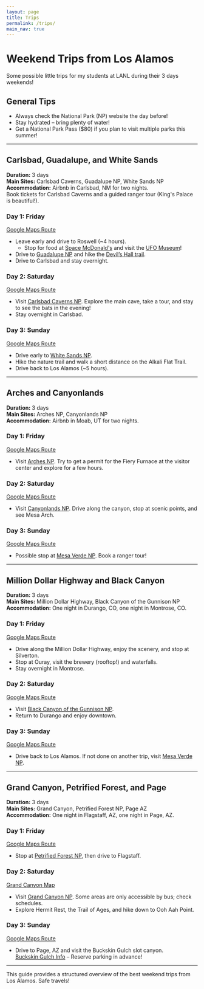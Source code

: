 ```yaml
---
layout: page
title: Trips
permalink: /trips/
main_nav: true
---
```


# Weekend Trips from Los Alamos

Some possible little trips for my students at LANL during their 3 days weekends! 

## General Tips

- Always check the National Park (NP) website the day before!
- Stay hydrated – bring plenty of water!
- Get a National Park Pass ($80) if you plan to visit multiple parks this summer!

---

## Carlsbad, Guadalupe, and White Sands

**Duration:** 3 days  
**Main Sites:** Carlsbad Caverns, Guadalupe NP, White Sands NP  
**Accommodation:** Airbnb in Carlsbad, NM for two nights.  
Book tickets for Carlsbad Caverns and a guided ranger tour (King's Palace is beautiful!).

### Day 1: Friday

[Google Maps Route](https://maps.app.goo.gl/iMjn9X1cGYySWt467)  
- Leave early and drive to Roswell (~4 hours). 
  - Stop for food at [Space McDonald's](https://maps.app.goo.gl/Z4ucwL8hnLBFR4kw9) and visit the [UFO Museum](https://maps.app.goo.gl/ygQWQpGxETPgjq4d9)!  
- Drive to [Guadalupe NP](https://www.nps.gov/gumo/index.htm) and hike the [Devil’s Hall trail](https://www.alltrails.com/trail/us/texas/devils-hall).  
- Drive to Carlsbad and stay overnight.

### Day 2: Saturday

[Google Maps Route](https://maps.app.goo.gl/m76wtHL2LnQ71SvE7)  
- Visit [Carlsbad Caverns NP](https://www.nps.gov/cave/index.htm). Explore the main cave, take a tour, and stay to see the bats in the evening!  
- Stay overnight in Carlsbad.

### Day 3: Sunday

[Google Maps Route](https://maps.app.goo.gl/Tnf8k6S8P7Bd6YNZ9)  
- Drive early to [White Sands NP](https://www.nps.gov/whsa/index.htm).  
- Hike the nature trail and walk a short distance on the Alkali Flat Trail.  
- Drive back to Los Alamos (~5 hours).

---

## Arches and Canyonlands

**Duration:** 3 days  
**Main Sites:** Arches NP, Canyonlands NP  
**Accommodation:** Airbnb in Moab, UT for two nights.

### Day 1: Friday

[Google Maps Route](https://maps.app.goo.gl/vadgWkvLxSjuXd7Z8)  
- Visit [Arches NP](https://www.nps.gov/arch/index.htm). Try to get a permit for the Fiery Furnace at the visitor center and explore for a few hours.

### Day 2: Saturday

[Google Maps Route](https://maps.app.goo.gl/dgWfDRacRr6rPCqJA)  
- Visit [Canyonlands NP](https://www.nps.gov/cany/index.htm). Drive along the canyon, stop at scenic points, and see Mesa Arch.

### Day 3: Sunday

[Google Maps Route](https://maps.app.goo.gl/kBHcKhqX8qsu1Az28)  
- Possible stop at [Mesa Verde NP](https://www.nps.gov/meve/index.htm). Book a ranger tour!

---

## Million Dollar Highway and Black Canyon

**Duration:** 3 days  
**Main Sites:** Million Dollar Highway, Black Canyon of the Gunnison NP  
**Accommodation:** One night in Durango, CO, one night in Montrose, CO.

### Day 1: Friday

[Google Maps Route](https://maps.app.goo.gl/PsqQ1sjoMWaitSjD8)  
- Drive along the Million Dollar Highway, enjoy the scenery, and stop at Silverton.  
- Stop at Ouray, visit the brewery (rooftop!) and waterfalls.  
- Stay overnight in Montrose.

### Day 2: Saturday

[Google Maps Route](https://maps.app.goo.gl/tHWse9FxgcLFK3cw8)  
- Visit [Black Canyon of the Gunnison NP](https://www.nps.gov/blca/index.htm).  
- Return to Durango and enjoy downtown.

### Day 3: Sunday

[Google Maps Route](https://maps.app.goo.gl/dSZrmDiTPKFhCgZP7)  
- Drive back to Los Alamos. If not done on another trip, visit [Mesa Verde NP](https://www.nps.gov/meve/index.htm).

---

## Grand Canyon, Petrified Forest, and Page

**Duration:** 3 days  
**Main Sites:** Grand Canyon, Petrified Forest NP, Page AZ  
**Accommodation:** One night in Flagstaff, AZ, one night in Page, AZ.

### Day 1: Friday

[Google Maps Route](https://maps.app.goo.gl/QmEuNLxhdnHssS5Y7)  
- Stop at [Petrified Forest NP](https://www.nps.gov/pefo/index.htm), then drive to Flagstaff.

### Day 2: Saturday

[Grand Canyon Map](https://www.nps.gov/grca/planyourvisit/upload/GRCAmap5s.jpg)  
- Visit [Grand Canyon NP](https://www.nps.gov/grca/index.htm). Some areas are only accessible by bus; check schedules.  
- Explore Hermit Rest, the Trail of Ages, and hike down to Ooh Aah Point.

### Day 3: Sunday

[Google Maps Route](https://maps.app.goo.gl/7KBg5wsgRmGZpQtR7)  
- Drive to Page, AZ and visit the Buckskin Gulch slot canyon.  
[Buckskin Gulch Info](https://wildpathsaz.com/buckskin-gulch/) – Reserve parking in advance!

---

This guide provides a structured overview of the best weekend trips from Los Alamos. Safe travels!

